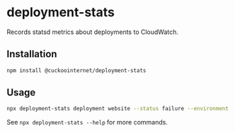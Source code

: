 # deployment-stats

Records statsd metrics about deployments to CloudWatch.

## Installation

```sh
npm install @cuckoointernet/deployment-stats
```

## Usage

```sh
npx deployment-stats deployment website --status failure --environment stage
```

See `npx deployment-stats --help` for more commands.
